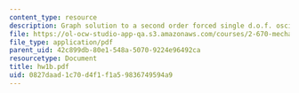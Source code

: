 ```yaml
---
content_type: resource
description: Graph solution to a second order forced single d.o.f. oscillator
file: https://ol-ocw-studio-app-qa.s3.amazonaws.com/courses/2-670-mechanical-engineering-tools-january-iap-2004/0827daad1c70d4f1f1a59836749594a9_hw1b.pdf
file_type: application/pdf
parent_uid: 42c899db-80e1-548a-5070-9224e96492ca
resourcetype: Document
title: hw1b.pdf
uid: 0827daad-1c70-d4f1-f1a5-9836749594a9
---
```

